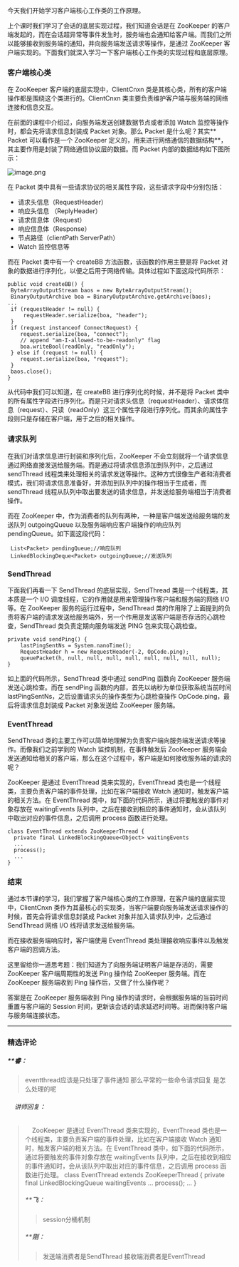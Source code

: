 <p>今天我们开始学习客户端核心工作类的工作原理。</p>
<p>上个课时我们学习了会话的底层实现过程，我们知道会话是在 ZooKeeper 的客户端发起的，而在会话超异常等事件发生时，服务端也会通知给客户端。而我们之所以能够接收到服务端的通知，并向服务端发送请求等操作，是通过 ZooKeeper 客户端实现的。下面我们就深入学习一下客户端核心工作类的实现过程和底层原理。</p>
<h3>客户端核心类</h3>
<p>在 ZooKeeper 客户端的底层实现中，ClientCnxn 类是其核心类，所有的客户端操作都是围绕这个类进行的。ClientCnxn 类主要负责维护客户端与服务端的网络连接和信息交互。</p>
<p>在前面的课程中介绍过，向服务端发送创建数据节点或者添加 Watch 监控等操作时，都会先将请求信息封装成 Packet 对象。那么 Packet 是什么呢？其实** Packet 可以看作是一个 ZooKeeper 定义的，用来进行网络通信的数据结构**，其主要作用是封装了网络通信协议层的数据。而 Packet 内部的数据结构如下图所示：</p>
<p><img src="https://s0.lgstatic.com/i/image/M00/19/3A/CgqCHl7aDQyAEkoJAAB9K_a8-pA768.png" alt="image.png"></p>
<p>在 Packet 类中具有一些请求协议的相关属性字段，这些请求字段中分别包括：</p>
<ul>
<li>请求头信息（RequestHeader）</li>
<li>响应头信息 （ReplyHeader）</li>
<li>请求信息体（Request）</li>
<li>响应信息体（Response）</li>
<li>节点路径（clientPath ServerPath）</li>
<li>Watch 监控信息等</li>
</ul>
<p>而在 Packet 类中有一个 createBB 方法函数，该函数的作用主要是将 Packet 对象的数据进行序列化，以便之后用于网络传输。具体过程如下面这段代码所示：</p>
<pre><code data-language="java" class="lang-java"><span class="hljs-function"><span class="hljs-keyword">public</span> <span class="hljs-keyword">void</span> <span class="hljs-title">createBB</span><span class="hljs-params">()</span> </span>{
 ByteArrayOutputStream baos = <span class="hljs-keyword">new</span> ByteArrayOutputStream();
 BinaryOutputArchive boa = BinaryOutputArchive.getArchive(baos);
...
 <span class="hljs-keyword">if</span> (requestHeader != <span class="hljs-keyword">null</span>) {
     requestHeader.serialize(boa, <span class="hljs-string">"header"</span>);
 }
 <span class="hljs-keyword">if</span> (request <span class="hljs-keyword">instanceof</span> ConnectRequest) {
    request.serialize(boa, <span class="hljs-string">"connect"</span>);
    <span class="hljs-comment">// append "am-I-allowed-to-be-readonly" flag</span>
    boa.writeBool(readOnly, <span class="hljs-string">"readOnly"</span>);
 } <span class="hljs-keyword">else</span> <span class="hljs-keyword">if</span> (request != <span class="hljs-keyword">null</span>) {
    request.serialize(boa, <span class="hljs-string">"request"</span>);
 }
 baos.close();
}
</code></pre>
<p>从代码中我们可以知道，在 createBB 进行序列化的时候，并不是将 Packet 类中的所有属性字段进行序列化。而是只对请求头信息（requestHeader）、请求体信息（request）、只读（readOnly）这三个属性字段进行序列化。而其余的属性字段则只是存储在客户端，用于之后的相关操作。</p>
<h3>请求队列</h3>
<p>在我们对请求信息进行封装和序列化后，ZooKeeper 不会立刻就将一个请求信息通过网络直接发送给服务端。而是通过将请求信息添加到队列中，之后通过 sendThread 线程类来处理相关的请求发送等操作。这种方式很像生产者和消费者模式，我们将请求信息准备好，并添加到队列中的操作相当于生成者，而 sendThread 线程从队列中取出要发送的请求信息，并发送给服务端相当于消费者操作。</p>
<p>而在 ZooKeeper 中，作为消费者的队列有两种，一种是客户端发送给服务端的发送队列 outgoingQueue 以及服务端响应客户端操作的响应队列 pendingQueue。如下面这段代码：</p>
<pre><code data-language="java" class="lang-java"> List&lt;Packet&gt; pendingQueue;<span class="hljs-comment">//响应队列</span>
 LinkedBlockingDeque&lt;Packet&gt; outgoingQueue;<span class="hljs-comment">//发送队列</span>
</code></pre>
<h3>SendThread</h3>
<p>下面我们再看一下 SendThread 的底层实现，SendThread 类是一个线程类，其本质是一个 I/O 调度线程，它的作用就是用来管理操作客户端和服务端的网络 I/O 等。在 ZooKeeper 服务的运行过程中，SendThread 类的作用除了上面提到的负责将客户端的请求发送给服务端外，另一个作用是发送客户端是否存活的心跳检查，SendThread 类负责定期向服务端发送 PING 包来实现心跳检查。</p>
<pre><code data-language="java" class="lang-java"><span class="hljs-function"><span class="hljs-keyword">private</span> <span class="hljs-keyword">void</span> <span class="hljs-title">sendPing</span><span class="hljs-params">()</span> </span>{
    lastPingSentNs = System.nanoTime();
    RequestHeader h = <span class="hljs-keyword">new</span> RequestHeader(-<span class="hljs-number">2</span>, OpCode.ping);
    queuePacket(h, <span class="hljs-keyword">null</span>, <span class="hljs-keyword">null</span>, <span class="hljs-keyword">null</span>, <span class="hljs-keyword">null</span>, <span class="hljs-keyword">null</span>, <span class="hljs-keyword">null</span>, <span class="hljs-keyword">null</span>, <span class="hljs-keyword">null</span>);
}
</code></pre>
<p>如上面的代码所示，SendThread 类中通过 sendPing 函数向 ZooKeeper 服务端发送心跳检查。而在 sendPing 函数的内部，首先以纳秒为单位获取系统当前时间 lastPingSentNs，之后设置请求头的操作类型为心跳检查操作 OpCode.ping，最后将请求信息封装成 Packet 对象发送给 ZooKeeper 服务端。</p>
<h3>EventThread</h3>
<p>SendThread 类的主要工作可以简单地理解为负责客户端向服务端发送请求等操作。而像我们之前学到的 Watch 监控机制，在事件触发后 ZooKeeper 服务端会发送通知给相关的客户端，那么在这个过程中，客户端是如何接收服务端的请求的呢？</p>
<p>ZooKeeper 是通过 EventThread 类来实现的，EventThread 类也是一个线程类，主要负责客户端的事件处理，比如在客户端接收 Watch 通知时，触发客户端的相关方法。在 EventThread 类中，如下面的代码所示，通过将要触发的事件对象存放在 waitingEvents 队列中，之后在接收到相应的事件通知时，会从该队列中取出对应的事件信息，之后调用 process 函数进行处理。</p>
<pre><code data-language="java" class="lang-java"><span class="hljs-class"><span class="hljs-keyword">class</span> <span class="hljs-title">EventThread</span> <span class="hljs-keyword">extends</span> <span class="hljs-title">ZooKeeperThread</span> </span>{
  <span class="hljs-keyword">private</span> <span class="hljs-keyword">final</span> LinkedBlockingQueue&lt;Object&gt; waitingEvents
  ...
  process();
  ...
}
</code></pre>
<h3>结束</h3>
<p>通过本节课的学习，我们掌握了客户端核心类的工作原理，在客户端的底层实现中，ClientCnxn 类作为其最核心的实现类，当客户端要向服务端发送请求操作的时候，首先会将请求信息封装成 Packet 对象并加入请求队列中，之后通过 SendThread 网络 I/O 线将请求发送给服务端。</p>
<p>而在接收服务端响应时，客户端使用 EventThread 类处理接收响应事件以及触发客户端的回调方法。</p>
<p>这里留给你一道思考题：我们知道为了向服务端证明客户端是存活的，需要 ZooKeeper 客户端周期性的发送 Ping 操作给 ZooKeeper 服务端。而在 ZooKeeper 服务端收到 Ping 操作后，又做了什么操作呢？</p>
<p>答案是在 ZooKeeper 服务端收到 Ping 操作的请求时，会根据服务端的当前时间重置与客户端的 Session 时间，更新该会话的请求延迟时间等。进而保持客户端与服务端连接状态。</p>

---

### 精选评论

##### **睿：
> eventthread应该是只处理了事件通知 那么平常的一些命令请求回复 是怎么处理的呢

 ###### &nbsp;&nbsp;&nbsp; 讲师回复：
> &nbsp;&nbsp;&nbsp; ZooKeeper 是通过 EventThread 类来实现的，EventThread 类也是一个线程类，主要负责客户端的事件处理，比如在客户端接收 Watch 通知时，触发客户端的相关方法。在 EventThread 类中，如下面的代码所示，通过将要触发的事件对象存放在 waitingEvents 队列中，之后在接收到相应的事件通知时，会从该队列中取出对应的事件信息，之后调用 process 函数进行处理。
class EventThread extends ZooKeeperThread {
  private final LinkedBlockingQueue<Object> waitingEvents
  ...
  process();
  ...
}

##### **飞：
> session分桶机制

##### **刚：
> 发送端消费者是SendThread 接收端消费者是EventThread

